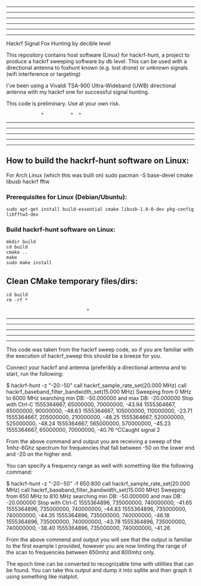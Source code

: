 *                   *            **       *                   *   
*       ***    **   *  *   **   *         *      *  *  ***    *   
****       *  *  *  * *   *     *         ****   *  *  *  *  ***  
*   *   ****  *     **    *    ***        *   *  *  *  *  *   *   
*   *  *   *  *  *  * *   *     *         *   *  *  *  *  *   *   
*   *   ****   **   *  *  *     *         *   *   ***  *  *   **  


Hackrf Signal Fox Hunting by decible level

This repository contains host software (Linux) for hackrf-hunt, a project to
produce a hackrf sweeping software by db level.  This can be used with a directional antenna to foxhunt known (e.g. lost drone) or unknown signals (wifi interference or targeting) 

I've been using a Vivaldi TSA-900 Ultra-Wideband (UWB) directional antenna with my hackrf one for successful signal hunting.

This code is preliminary. Use at your own risk.

                 *          *  *  
*  ***    ****   *    ***   *  *  
   *  *  *      ***      *  *  *  
*  *  *   ***    *    ****  *  *  
*  *  *      *   *   *   *  *  *  
*  *  *  ****    **   ****  *  *  
                                  
## How to build the hackrf-hunt software on Linux:

For Arch Linux (which this was built on)
sudo pacman -S base-devel cmake libusb hackrf fftw

### Prerequisites for Linux (Debian/Ubuntu):
`sudo apt-get install build-essential cmake libusb-1.0-0-dev pkg-config libfftw3-dev`

### Build hackrf-hunt software on Linux:
```
mkdir build
cd build
cmake ..
make
sudo make install
```


## Clean CMake temporary files/dirs:
```
cd build
rm -rf *
```
                                  *                   
 ***   *   *   ***    **   *  *   *   *   ***   ***   
*   *   * *   *   *  *  *  *  *  ***     *   *  *  *  
*****    *    *****  *     *  *   *   *  *   *  *  *  
*       * *   *      *  *  *  *   *   *  *   *  *  *  
 ***   *   *   ***    **    ***   **  *   ***   *  *  
                                                      
This code was taken from the hackrf sweep code, so if you are familiar with the execution of hackrf_sweep this should be a breeze for you.  

Connect your hackrf and antenna (preferibly a directional antenna and to start, run the following:

$ hackrf-hunt -z "-20:-50"
call hackrf_sample_rate_set(20.000 MHz)
call hackrf_baseband_filter_bandwidth_set(15.000 MHz)
Sweeping from 0 MHz to 6000 MHz searching min DB: -50.000000 and max DB: -20.000000
Stop with Ctrl-C
1555364667, 65000000, 70000000, -43.94
1555364667, 85000000, 90000000, -48.63
1555364667, 105000000, 110000000, -23.71
1555364667, 205000000, 210000000, -48.25
1555364667, 520000000, 525000000, -48.24
1555364667, 565000000, 570000000, -45.23
1555364667, 65000000, 70000000, -40.76
^CCaught signal 2

From the above command and output you are receiving a sweep of the 1mhz-6Ghz spectrum for frequencies that fall between -50 on the lower end and -20 on the higher end.

You can specify a frequency range as well with something like the following command:

$ hackrf-hunt -z "-20:-50" -f 650:800
call hackrf_sample_rate_set(20.000 MHz)
call hackrf_baseband_filter_bandwidth_set(15.000 MHz)
Sweeping from 650 MHz to 810 MHz searching min DB: -50.000000 and max DB: -20.000000
Stop with Ctrl-C
1555364896, 735000000, 740000000, -41.65
1555364896, 735000000, 740000000, -44.83
1555364896, 735000000, 740000000, -44.35
1555364896, 735000000, 740000000, -46.18
1555364896, 735000000, 740000000, -43.78
1555364896, 735000000, 740000000, -38.40
1555364896, 735000000, 740000000, -41.26


From the above commend and output you will see that the output is familiar to the first example I provided, however you are now limiting the range of the scan to frequencies between 650mhz and 800mhz only.

The epoch time can be converted to recognizable time with utilities that can be found.  You can take this output and dump it into sqllite and then graph it using something like matplot.
